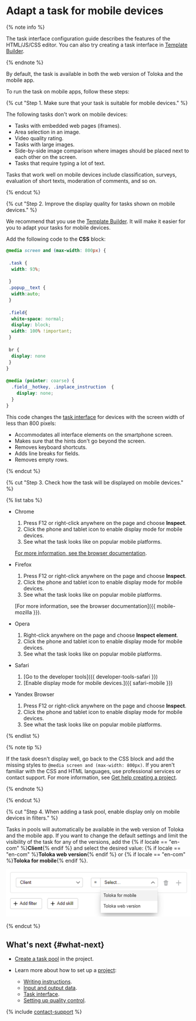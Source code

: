 # Adapt a task for mobile devices

{% note info %}

The task interface configuration guide describes the features of the HTML/JS/CSS editor. You can also try creating a task interface in [Template Builder](../../template-builder/index.md).

{% endnote %}

By default, the task is available in both the web version of Toloka and the mobile app.

To run the task on mobile apps, follow these steps:

{% cut "Step 1. Make sure that your task is suitable for mobile devices." %}

The following tasks don't work on mobile devices:

- Tasks with embedded web pages (iframes).
- Area selection in an image.
- Video quality rating.
- Tasks with large images.
- Side-by-side image comparison where images should be placed next to each other on the screen.
- Tasks that require typing a lot of text.

Tasks that work well on mobile devices include classification, surveys, evaluation of short texts, moderation of comments, and so on.

{% endcut %}

{% cut "Step 2. Improve the display quality for tasks shown on mobile devices." %}

We recommend that you use the [Template Builder](../../template-builder/index.md). It will make it easier for you to adapt your tasks for mobile devices.

Add the following code to the **CSS** block:

```css
@media screen and (max-width: 800px) {

 .task {
  width: 93%;

 }
 .popup__text {
  width:auto;
 }

 .field{
  white-space: normal;
  display: block;
  width: 100% !important;
 }

 br {
  display: none
 }
}

@media (pointer: coarse) {
  .field__hotkey, .inplace_instruction  {
    display: none;
  }
}
```

This code changes the [task interface](../../glossary.md#task-interface) for devices with the screen width of less than 800 pixels:

- Accommodates all interface elements on the smartphone screen.
- Makes sure that the hints don't go beyond the screen.
- Removes keyboard shortcuts.
- Adds line breaks for fields.
- Removes empty rows.

{% endcut %}

{% cut "Step 3. Check how the task will be displayed on mobile devices." %}

{% list tabs %}

- Chrome

  1. Press F12 or right-click anywhere on the page and choose **Inspect**.
  1. Click the phone and tablet icon to enable display mode for mobile devices.
  1. See what the task looks like on popular mobile platforms.

  [For more information, see the browser documentation](https://developers.google.com/web/tools/chrome-devtools/device-mode).

- Firefox

  1. Press F12 or right-click anywhere on the page and choose **Inspect**.
  1. Click the phone and tablet icon to enable display mode for mobile devices.
  1. See what the task looks like on popular mobile platforms.

  [For more information, see the browser documentation]({{ mobile-mozilla }}).

- Opera

  1. Right-click anywhere on the page and choose **Inspect element**.
  1. Click the phone and tablet icon to enable display mode for mobile devices.
  1. See what the task looks like on popular mobile platforms.

- Safari

  1. [Go to the developer tools]({{ developer-tools-safari }})
  1. [Enable display mode for mobile devices.]({{ safari-mobile }})

- Yandex Browser

  1. Press F12 or right-click anywhere on the page and choose **Inspect**.
  1. Click the phone and tablet icon to enable display mode for mobile devices.
  1. See what the task looks like on popular mobile platforms.

{% endlist %}

{% note tip %}

If the task doesn't display well, go back to the CSS block and add the missing styles to `@media screen and (max-width: 800px)`. If you aren't familiar with the CSS and HTML languages, use professional services or contact support. For more information, see [Get help creating a project](get-help.md).

{% endnote %}

{% endcut %}

{% cut "Step 4. When adding a task pool, enable display only on mobile devices in filters." %}

Tasks in pools will automatically be available in the web version of Toloka and the mobile app. If you want to change the default settings and limit the visibility of the task for any of the versions, add the {% if locale == "en-com" %}**Client**{% endif %} and select the desired value: {% if locale == "en-com" %}**Toloka web version**{% endif %} or {% if locale == "en-com" %}**Toloka for mobile**{% endif %}.

![](../_images/interface-configuration/filters_web+apps.png)

{% endcut %}

## What's next {#what-next}

- [Create a task pool](pool-main.md) in the project.
- Learn more about how to set up a [project](../../glossary.md#project):

    - [Writing instructions](instruction.md).
    - [Input and output data](incoming.md).
    - [Task interface](spec.md).
    - [Setting up quality control](project-qa.md).

{% include [contact-support](../_includes/contact-support.md) %}